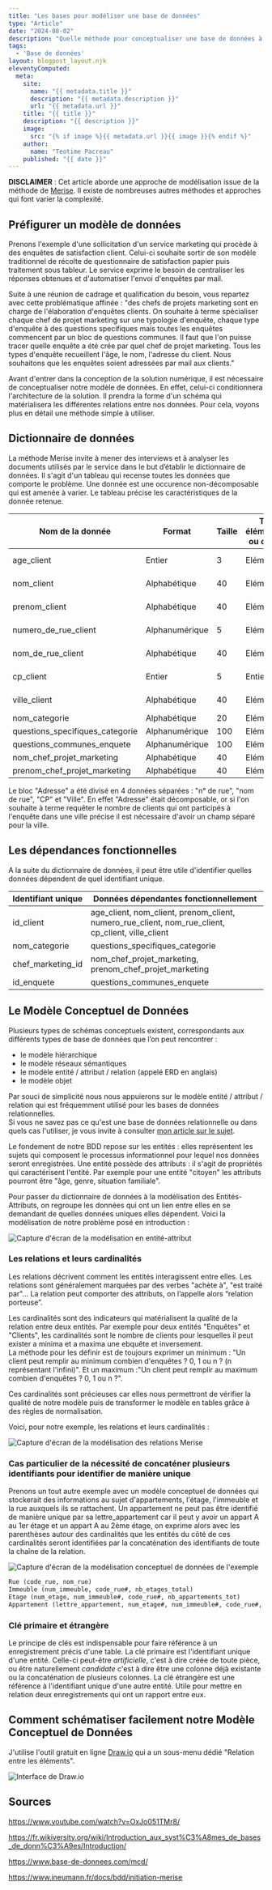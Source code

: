 ```yaml
---
title: "Les bases pour modéliser une base de données"
type: "Article"
date: "2024-08-02"
description: "Quelle méthode pour conceptualiser une base de données à partir d'une simple expression de besoins ?"
tags: 
  - 'Base de données'
layout: blogpost_layout.njk
eleventyComputed:
  meta:
    site:
      name: "{{ metadata.title }}"
      description: "{{ metadata.description }}"
      url: "{{ metadata.url }}"
    title: "{{ title }}"
    description: "{{ description }}"
    image:
      src: "{% if image %}{{ metadata.url }}{{ image }}{% endif %}"
    author:
      name: "Teotime Pacreau"
    published: "{{ date }}"
---
```

**DISCLAIMER** : Cet article aborde une approche de modélisation issue de la méthode de [Merise](https://fr.wikipedia.org/wiki/Merise_(informatique)). Il existe de nombreuses autres méthodes et approches qui font varier la complexité.

## Préfigurer un modèle de données
Prenons l'exemple d'une sollicitation d'un service marketing qui procède à des enquêtes de satisfaction client. Celui-ci souhaite sortir de son modèle traditionnel de récolte de questionnaire de satisfaction papier puis traitement sous tableur. Le service exprime le besoin de centraliser les réponses obtenues et d'automatiser l'envoi d'enquêtes par mail.

Suite à une réunion de cadrage et qualification du besoin, vous repartez avec cette problématique affinée : "des chefs de projets marketing sont en charge de l'élaboration d'enquêtes clients. On souhaite à terme spécialiser chaque chef de projet marketing sur une typologie d'enquête, chaque type d'enquête à des questions specifiques mais toutes les enquêtes commencent par un bloc de questions communes. Il faut que l'on puisse tracer quelle enquête a été crée par quel chef de projet marketing. Tous les types d'enquête recueillent l'âge, le nom, l'adresse du client. Nous souhaitons que les enquêtes soient adressées par mail aux clients."

Avant d'entrer dans la conception de la solution numérique, il est nécessaire de conceptualiser notre modèle de données. En effet, celui-ci conditionnera l'architecture de la solution. Il prendra la forme d'un schéma qui matérialisera les différentes relations entre nos données. Pour cela, voyons plus en détail une méthode simple à utiliser.

## Dictionnaire de données
La méthode Merise invite à mener des interviews et à analyser les documents utilisés par le service dans le but d’établir le dictionnaire de données.
Il s'agit d'un tableau qui recense toutes les données que comporte le problème. Une donnée est une occurence non-décomposable qui est amenée à varier. Le tableau précise les caractéristiques de la donnée retenue.

| Nom de la donnée   | Format | Taille | Type élémentaire ou calculé | Document associé|
| -------- | ------- | ------- | ------- | ------- |
| age_client | Entier    | 3 | Elémentaire  | Fiche client |
| nom_client | Alphabétique   | 40 | Elémentaire  | Fiche client |
| prenom_client | Alphabétique   | 40 | Elémentaire  | Fiche client |
| numero_de_rue_client | Alphanumérique  | 5 | Elémentaire  | Fiche client |
| nom_de_rue_client | Alphabétique   | 40 | Elémentaire  | Fiche client |
| cp_client | Entier  | 5 | Entier  | Fiche client |
| ville_client | Alphabétique   | 40 | Elémentaire  | Fiche client |
| nom_categorie| Alphabétique   | 20 | Elémentaire  | Enquete|
| questions_specifiques_categorie | Alphanumérique   | 100 | Elémentaire  | Enquete|
| questions_communes_enquete | Alphanumérique   | 100 | Elémentaire  | Enquete|
| nom_chef_projet_marketing | Alphabétique   | 40 | Elémentaire  | /|
| prenom_chef_projet_marketing | Alphabétique   | 40 | Elémentaire  | /|

Le bloc "Adresse" a été divisé en 4 données séparées : "n° de rue", "nom de rue", "CP" et "Ville". En effet "Adresse" était décomposable, or si l'on souhaite à terme requêter le nombre de clients qui ont participés à l'enquête dans une ville précise il est nécessaire d'avoir un champ séparé pour la ville.

## Les dépendances fonctionnelles
A la suite du dictionnaire de données, il peut être utile d'identifier quelles données dépendent de quel identifiant unique.

| Identifiant unique   | Données dépendantes fonctionnellement |
| -------- | ------- |
| id_client | age_client, nom_client, prenom_client, numero_rue_client, nom_rue_client, cp_client, ville_client    |
| nom_categorie | questions_specifiques_categorie   |
| chef_marketing_id | nom_chef_projet_marketing, prenom_chef_projet_marketing    |
| id_enquete | questions_communes_enquete |

## Le Modèle Conceptuel de Données
Plusieurs types de schémas conceptuels existent, correspondants aux différents types de base de données que l’on peut rencontrer :
- le modèle hiérarchique
- le modèle réseaux sémantiques
- le modèle entité / attribut / relation (appelé ERD en anglais)
- le modèle objet

Par souci de simplicité nous nous appuierons sur le modèle entité / attribut / relation qui est fréquemment utilisé pour les bases de données relationnelles.  
Si vous ne savez pas ce qu'est une base de données relationnelle ou dans quels cas l'utiliser, je vous invite à consulter [mon article sur le sujet](https://www.teotimepacreau.fr/blog/sqlite/).

Le fondement de notre BDD repose sur les entités : elles représentent les sujets qui composent le processus informationnel pour lequel nos données seront enregistrées.
Une entité possède des attributs : il s'agit de propriétés qui caractérisent l'entité. Par exemple pour une entité "citoyen" les attributs pourront être "âge, genre, situation familiale".

Pour passer du dictionnaire de données à la modélisation des Entités-Attributs, on regroupe les données qui ont un lien entre elles en se demandant de quelles données uniques elles dépendent.
Voici la modélisation de notre problème posé en introduction :

![Capture d'écran de la modélisation en entité-attribut](/img/entite-attribut-merise.png "Modélisation en entité-attribut")

### Les relations et leurs cardinalités
Les relations décrivent comment les entités interagissent entre elles. Les relations sont généralement marquées par des verbes "achète à", "est traité par"...
La relation peut comporter des attributs, on l’appelle alors “relation porteuse”.

Les cardinalités sont des indicateurs qui matérialisent la qualité de la relation entre deux entités. Par exemple pour deux entités "Enquêtes" et "Clients", les cardinalités sont le nombre de clients pour lesquelles il peut exister a minima et a maxima une ebquête et inversement.  
La méthode pour les définir est de toujours exprimer un minimum : "Un client peut remplir au minimum combien d'enquêtes ? 0, 1 ou n ? (n représentant l'infini)". Et un maximum  :"Un client peut remplir au maximum combien d'enquêtes ? 0, 1 ou n ?".

Ces cardinalités sont précieuses car elles nous permettront de vérifier la qualité de notre modèle puis de transformer le modèle en tables grâce à des règles de normalisation.

Voici, pour notre exemple, les relations et leurs cardinalités :

![Capture d'écran de la modélisation des relations Merise](/img/relations-cardinalites-merise.png "Modélisation des relations et de leurs cardinalites")

### Cas particulier de la nécessité de concaténer plusieurs identifiants pour identifier de manière unique
Prenons un tout autre exemple avec un modèle conceptuel de données qui stockerait des informations au sujet d'appartements, l'étage, l'immeuble et la rue auxquels ils se rattachent.
Un appartement ne peut pas être identifié de manière unique par sa lettre_appartement car il peut y avoir un appart A au 1er étage et un appart A au 2ème étage, on exprime alors avec les parenthèses autour des cardinalités que les entités du côté de ces cardinalités seront identifiées par la concaténation des identifiants de toute la chaîne de la relation.

![Capture d'écran de la modélisation conceptuel de données de l'exemple](/img/merise-concaténation_identifiants.png "Modélisation conceptuel des données de l'exemple, crédit schéma et exemple : Idriss Neumann")


```markdown
Rue (code_rue, nom_rue)
Immeuble (num_immeuble, code_rue#, nb_etages_total)
Etage (num_etage, num_immeuble#, code_rue#, nb_appartements_tot)
Appartement (lettre_appartement, num_etage#, num_immeuble#, code_rue#, nb_pieces_total)
```
### Clé primaire et étrangère  
Le principe de clés est indispensable pour faire référence à un enregistrement précis d'une table.
La clé primaire est l'identifiant unique d'une entité. Celle-ci peut-être *artificielle*, c'est à dire créée de toute pièce, ou être naturellement *candidate* c'est à dire être une colonne déjà existante ou la concaténation de plusieurs colonnes.
La clé étrangère est une référence à l'identifiant unique d'une autre entité. Utile pour mettre en relation deux enregistrements qui ont un rapport entre eux.

## Comment schématiser facilement notre Modèle Conceptuel de Données  
J'utilise l'outil gratuit en ligne [Draw.io](https://app.diagrams.net/) qui a un sous-menu dédié "Relation entre les éléments".

![Interface de Draw.io](/img/interface_drawio.png "Interface de Draw.io, volet latéral composé du sous-menu relation entre les éléments")

## Sources
<https://www.youtube.com/watch?v=OxJo051TMr8/>

<https://fr.wikiversity.org/wiki/Introduction_aux_syst%C3%A8mes_de_bases_de_donn%C3%A9es/Introduction/>

<https://www.base-de-donnees.com/mcd/>

<https://www.ineumann.fr/docs/bdd/initiation-merise>